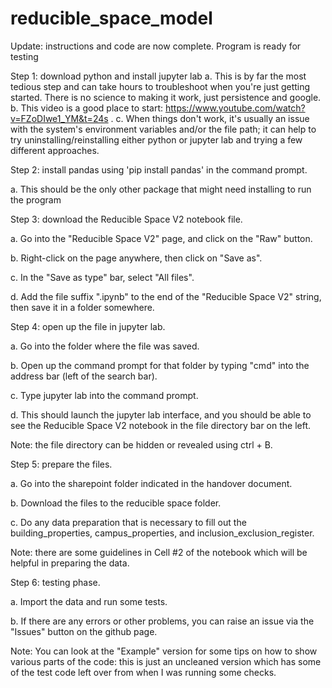 # reducible_space_model

Update: instructions and code are now complete. Program is ready for testing

Step 1: download python and install jupyter lab
a. This is by far the most tedious step and can take hours to troubleshoot when you're just getting started. There is no science to making it work, just persistence and google.
b. This video is a good place to start: https://www.youtube.com/watch?v=FZoDIwe1_YM&t=24s .
c. When things don't work, it's usually an issue with the system's environment variables and/or the file path; it can help to try uninstalling/reinstalling either python or jupyter lab and trying a few different approaches.

Step 2: install pandas using 'pip install pandas' in the command prompt.

a. This should be the only other package that might need installing to run the program

Step 3: download the Reducible Space V2 notebook file.

a. Go into the "Reducible Space V2" page, and click on the "Raw" button.

b. Right-click on the page anywhere, then click on "Save as".

c. In the "Save as type" bar, select "All files".

d. Add the file suffix ".ipynb" to the end of the "Reducible Space V2" string, then save it in a folder somewhere.

Step 4: open up the file in jupyter lab.

a. Go into the folder where the file was saved.

b. Open up the command prompt for that folder by typing "cmd" into the address bar (left of the search bar).

c. Type jupyter lab into the command prompt.

d. This should launch the jupyter lab interface, and you should be able to see the Reducible Space V2 notebook in the file directory bar on the left.

Note: the file directory can be hidden or revealed using ctrl + B.

Step 5: prepare the files.

a. Go into the sharepoint folder indicated in the handover document.

b. Download the files to the reducible space folder.

c. Do any data preparation that is necessary to fill out the building_properties, campus_properties, and inclusion_exclusion_register.

Note: there are some guidelines in Cell #2 of the notebook which will be helpful in preparing the data.


Step 6: testing phase.

a. Import the data and run some tests.

b. If there are any errors or other problems, you can raise an issue via the "Issues" button on the github page.

Note: You can look at the "Example" version for some tips on how to show various parts of the code: this is just an uncleaned version which has some of the test code left over from when I was running some checks.
